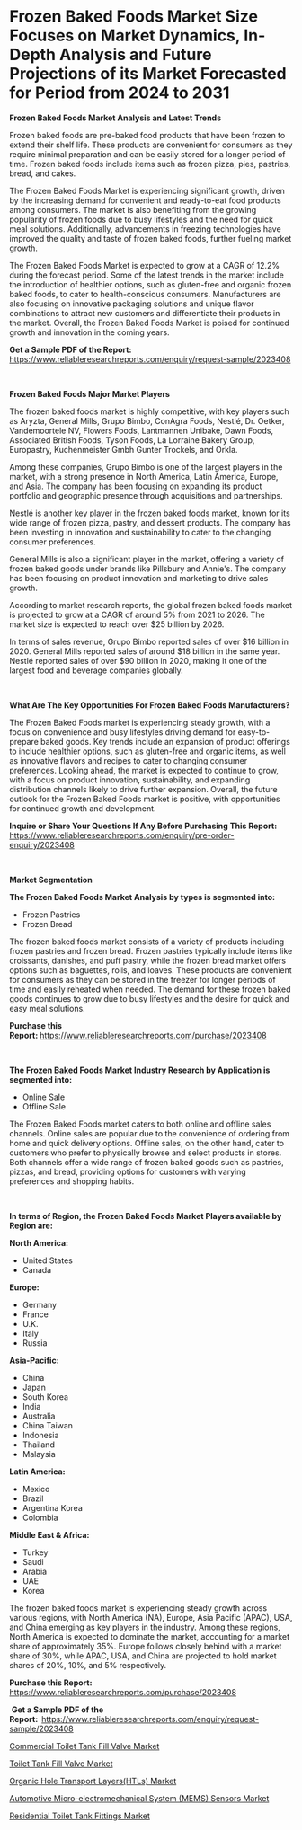 <p><h1>Frozen Baked Foods Market Size Focuses on Market Dynamics, In-Depth Analysis and Future Projections of its Market Forecasted for Period from 2024 to 2031</h1></p><p><strong>Frozen Baked Foods Market Analysis and Latest Trends</strong></p>
<p><p>Frozen baked foods are pre-baked food products that have been frozen to extend their shelf life. These products are convenient for consumers as they require minimal preparation and can be easily stored for a longer period of time. Frozen baked foods include items such as frozen pizza, pies, pastries, bread, and cakes.</p><p>The Frozen Baked Foods Market is experiencing significant growth, driven by the increasing demand for convenient and ready-to-eat food products among consumers. The market is also benefiting from the growing popularity of frozen foods due to busy lifestyles and the need for quick meal solutions. Additionally, advancements in freezing technologies have improved the quality and taste of frozen baked foods, further fueling market growth.</p><p>The Frozen Baked Foods Market is expected to grow at a CAGR of 12.2% during the forecast period. Some of the latest trends in the market include the introduction of healthier options, such as gluten-free and organic frozen baked foods, to cater to health-conscious consumers. Manufacturers are also focusing on innovative packaging solutions and unique flavor combinations to attract new customers and differentiate their products in the market. Overall, the Frozen Baked Foods Market is poised for continued growth and innovation in the coming years.</p></p>
<p><strong>Get a Sample PDF of the Report:&nbsp;</strong> <a href="https://www.reliableresearchreports.com/enquiry/request-sample/2023408">https://www.reliableresearchreports.com/enquiry/request-sample/2023408</a></p>
<p>&nbsp;</p>
<p><strong>Frozen Baked Foods Major Market Players</strong></p>
<p><p>The frozen baked foods market is highly competitive, with key players such as Aryzta, General Mills, Grupo Bimbo, ConAgra Foods, Nestlé, Dr. Oetker, Vandemoortele NV, Flowers Foods, Lantmannen Unibake, Dawn Foods, Associated British Foods, Tyson Foods, La Lorraine Bakery Group, Europastry, Kuchenmeister Gmbh Gunter Trockels, and Orkla.</p><p>Among these companies, Grupo Bimbo is one of the largest players in the market, with a strong presence in North America, Latin America, Europe, and Asia. The company has been focusing on expanding its product portfolio and geographic presence through acquisitions and partnerships.</p><p>Nestlé is another key player in the frozen baked foods market, known for its wide range of frozen pizza, pastry, and dessert products. The company has been investing in innovation and sustainability to cater to the changing consumer preferences.</p><p>General Mills is also a significant player in the market, offering a variety of frozen baked goods under brands like Pillsbury and Annie's. The company has been focusing on product innovation and marketing to drive sales growth.</p><p>According to market research reports, the global frozen baked foods market is projected to grow at a CAGR of around 5% from 2021 to 2026. The market size is expected to reach over $25 billion by 2026.</p><p>In terms of sales revenue, Grupo Bimbo reported sales of over $16 billion in 2020. General Mills reported sales of around $18 billion in the same year. Nestlé reported sales of over $90 billion in 2020, making it one of the largest food and beverage companies globally.</p></p>
<p>&nbsp;</p>
<p><strong>What Are The Key Opportunities For Frozen Baked Foods Manufacturers?</strong></p>
<p><p>The Frozen Baked Foods market is experiencing steady growth, with a focus on convenience and busy lifestyles driving demand for easy-to-prepare baked goods. Key trends include an expansion of product offerings to include healthier options, such as gluten-free and organic items, as well as innovative flavors and recipes to cater to changing consumer preferences. Looking ahead, the market is expected to continue to grow, with a focus on product innovation, sustainability, and expanding distribution channels likely to drive further expansion. Overall, the future outlook for the Frozen Baked Foods market is positive, with opportunities for continued growth and development.</p></p>
<p><strong>Inquire or Share Your Questions If Any Before Purchasing This Report:</strong> <a href="https://www.reliableresearchreports.com/enquiry/pre-order-enquiry/2023408">https://www.reliableresearchreports.com/enquiry/pre-order-enquiry/2023408</a></p>
<p>&nbsp;</p>
<p><strong>Market Segmentation</strong></p>
<p><strong>The Frozen Baked Foods Market Analysis by types is segmented into:</strong></p>
<p><ul><li>Frozen Pastries</li><li>Frozen Bread</li></ul></p>
<p><p>The frozen baked foods market consists of a variety of products including frozen pastries and frozen bread. Frozen pastries typically include items like croissants, danishes, and puff pastry, while the frozen bread market offers options such as baguettes, rolls, and loaves. These products are convenient for consumers as they can be stored in the freezer for longer periods of time and easily reheated when needed. The demand for these frozen baked goods continues to grow due to busy lifestyles and the desire for quick and easy meal solutions.</p></p>
<p><strong>Purchase this Report:&nbsp;</strong><a href="https://www.reliableresearchreports.com/purchase/2023408">https://www.reliableresearchreports.com/purchase/2023408</a></p>
<p>&nbsp;</p>
<p><strong>The Frozen Baked Foods Market Industry Research by Application is segmented into:</strong></p>
<p><ul><li>Online Sale</li><li>Offline Sale</li></ul></p>
<p><p>The Frozen Baked Foods market caters to both online and offline sales channels. Online sales are popular due to the convenience of ordering from home and quick delivery options. Offline sales, on the other hand, cater to customers who prefer to physically browse and select products in stores. Both channels offer a wide range of frozen baked goods such as pastries, pizzas, and bread, providing options for customers with varying preferences and shopping habits.</p></p>
<p>&nbsp;</p>
<p><strong>In terms of Region, the Frozen Baked Foods Market Players available by Region are:</strong></p>
<p>
    <p> <strong> North America: </strong>
        <ul>
            <li>United States</li>
            <li>Canada</li>
        </ul>
        </p> 
    <p> <strong> Europe: </strong>
        <ul>
            <li>Germany</li>
            <li>France</li>
            <li>U.K.</li>
            <li>Italy</li>
            <li>Russia</li>
        </ul>
        </p> 
    <p> <strong> Asia-Pacific: </strong>
        <ul>
            <li>China</li>
            <li>Japan</li>
            <li>South Korea</li>
            <li>India</li>
            <li>Australia</li>
            <li>China Taiwan</li>
            <li>Indonesia</li>
            <li>Thailand</li>
            <li>Malaysia</li>
        </ul>
        </p> 
    <p> <strong> Latin America: </strong>
        <ul>
            <li>Mexico</li>
            <li>Brazil</li>
            <li>Argentina Korea</li>
            <li>Colombia</li>
        </ul>
        </p> 
    <p> <strong> Middle East & Africa: </strong>
        <ul>
            <li>Turkey</li>
            <li>Saudi</li>
            <li>Arabia</li>
            <li>UAE</li>
            <li>Korea</li>
        </ul>
    </p>
    </p>
<p><p>The frozen baked foods market is experiencing steady growth across various regions, with North America (NA), Europe, Asia Pacific (APAC), USA, and China emerging as key players in the industry. Among these regions, North America is expected to dominate the market, accounting for a market share of approximately 35%. Europe follows closely behind with a market share of 30%, while APAC, USA, and China are projected to hold market shares of 20%, 10%, and 5% respectively.</p></p>
<p><strong>Purchase this Report: </strong><a href="https://www.reliableresearchreports.com/purchase/2023408">https://www.reliableresearchreports.com/purchase/2023408</a></p>
<p>&nbsp;<strong>Get a Sample PDF of the Report:&nbsp;&nbsp;</strong><a href="https://www.reliableresearchreports.com/enquiry/request-sample/2023408">https://www.reliableresearchreports.com/enquiry/request-sample/2023408</a></p>
<p><strong></strong></p>
<p><p><a href="https://cautious-neon-760.notion.site/Commercial-Toilet-Tank-Fill-Valve-Market-Size-Evaluating-its-Market-Trends-Growth-and-Projections-83ca87c20b824bb6b3d741df7f2d492f">Commercial Toilet Tank Fill Valve Market</a></p><p><a href="https://spotless-saver-8fd.notion.site/Toilet-Tank-Fill-Valve-Market-A-Comprehensive-Report-of-its-Market-Share-Growth-Trends-2024-203-4a364a1d8a334728bbe0ff754b273faf">Toilet Tank Fill Valve Market</a></p><p><a href="https://view.publitas.com/reportprime-1/organic-hole-transport-layers-htls-market-challenges-opportunities-and-growth-drivers-and-major-market-players-forecasted-for-period-from-2024-2031/">Organic Hole Transport Layers(HTLs) Market</a></p><p><a href="https://view.publitas.com/reportprime-1/automotive-micro-electromechanical-system-mems-sensors-market-share-market-new-trends-analysis-report-by-type-by-application-by-end-use-by-region-and-segment-forecasts-2024-2031/">Automotive Micro-electromechanical System (MEMS) Sensors Market</a></p><p><a href="https://gentle-editor-9db.notion.site/Residential-Toilet-Tank-Fittings-Market-Research-Report-Provides-Critical-Insights-that-can-help-Sha-1d201b4c4a2943faa85e0fc960b9ad1b">Residential Toilet Tank Fittings Market</a></p></p>